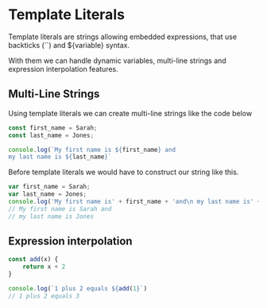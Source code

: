 # Template Literals
Template literals are strings allowing embedded expressions, that use backticks (``)  and ${variable} syntax.

With them we can handle dynamic variables, multi-line strings and expression interpolation features.

## Multi-Line Strings
Using template literals we can create multi-line strings like the code below

```js
const first_name = Sarah;
const last_name = Jones;

console.log(`My first name is ${first_name} and
my last name is ${last_name}`
```

Before template literals we would have to construct our string like this.
```js
var first_name = Sarah;
var last_name = Jones;
console.log('My first name is' + first_name + 'and\n my last name is' + last_name);
// My first name is Sarah and
// my last name is Jones
```

## Expression interpolation
```js
const add(x) {
	return x + 2
}

console.log(`1 plus 2 equals ${add(1}`)
// 1 plus 2 equals 3

```
